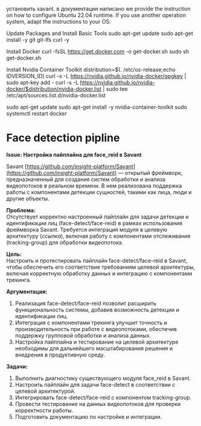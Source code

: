  установить savant. в документации написано we provide the instruction on how to configure Ubuntu 22.04 runtime. If you use another operation system, adapt the instructions to your OS. 

Update Packages and Install Basic Tools
sudo apt-get update
sudo apt-get install -y git git-lfs curl -y

Install Docker
curl -fsSL https://get.docker.com -o get-docker.sh
sudo sh get-docker.sh



Install Nvidia Container Toolkit
distribution=$(. /etc/os-release;echo $ID$VERSION_ID)
curl -s -L https://nvidia.github.io/nvidia-docker/gpgkey | sudo apt-key add -
curl -s -L https://nvidia.github.io/nvidia-docker/$distribution/nvidia-docker.list | sudo tee /etc/apt/sources.list.d/nvidia-docker.list

sudo apt-get update
sudo apt-get install -y nvidia-container-toolkit
sudo systemctl restart docker


# Face detection pipline

**Issue: Настройка пайплайна для face_reid в Savant**

Savant [https://github.com/insight-platform/Savant](https://github.com/insight-platform/Savant) —  открытый фреймворк, предназначенный для создания систем обработки и анализа видеопотоков в реальном времени. В нем реализована поддержка работы с компонентами детекции сущностей, такими как лица, люди и другие объекты.

**Проблема:**  
Отсутствует корректно настроенный пайплайн для задачи детекции и идентификации лиц (face-detect/face-reid) в рамках использования фреймворка Savant. Требуется интеграция модуля в целевую архитектуру (_ссылка_), включая работу с компонентами отслеживания (tracking-group) для обработки видеопотока.

**Цель:**  
Настроить и протестировать пайплайн face-detect/face-reid в Savant, чтобы обеспечить его соответствие требованиям целевой архитектуры, включая корректную обработку данных и интеграцию с компонентами трекинга.

**Аргументация:**

1. Реализация face-detect/face-reid позволит расширить функциональность системы, добавив возможность детекции и идентификации лиц.
2. Интеграция с компонентами трекинга улучшит точность и производительность при работе с видеопотоками, обеспечив поддержку групповой обработки и анализа данных.
3. Настройка пайплайна и тестирование на целевой архитектуре необходимы для дальнейшего масштабирования решения и внедрения в продуктивную среду.

**Задачи:**

1. Выполнить диагностику существующего модуля face_reid в Savant.
2. Настроить пайплайн для задачи face-detect в соответствии с целевой архитектурой.
3. Интегрировать face-detect/face-reid с компонентом tracking-group.
4. Провести тестирование на данных видеопотоков для проверки корректности работы.
5. Подготовить документацию по настройке и интеграции.